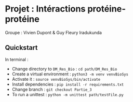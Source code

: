 # Projet : Intéractions protéine-protéine

Groupe : Vivien Dupont & Guy Fleury Iradukunda

## Quickstart
In terminal :
- Change directory to `DM_Res_Bio` : `cd path/DM_Res_Bio`
- Create a virtual environment : `python3 -m venv venvBioSys`
- Activate it : `source venvBioSys/bin/activate`
- Install dependencies : `pip install -r requirements.txt`
- Change branch : `git checkout Partie_3`
- To run a unittest : `python -m unittest path/testFile.py`
